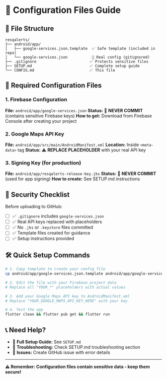 # 🔧 Configuration Files Guide

## 📁 File Structure
```
resqalerts/
├── android/app/
│   ├── google-services.json.template  ✅ Safe template (included in repo)
│   └── google-services.json           🚫 Real config (gitignored)
├── .gitignore                        ✅ Protects sensitive files
├── SETUP.md                          ✅ Complete setup guide
└── CONFIG.md                         ✅ This file
```

## 🔑 Required Configuration Files

### 1. Firebase Configuration
**File:** `android/app/google-services.json`
**Status:** 🚫 **NEVER COMMIT** (contains sensitive Firebase keys)
**How to get:** Download from Firebase Console after creating your project

### 2. Google Maps API Key  
**File:** `android/app/src/main/AndroidManifest.xml`
**Location:** Inside `<meta-data>` tag
**Status:** ⚠️ **REPLACE PLACEHOLDER** with your real API key

### 3. Signing Key (for production)
**File:** `android/app/resqalerts-release-key.jks`
**Status:** 🚫 **NEVER COMMIT** (used for app signing)
**How to create:** See SETUP.md instructions

## 🚨 Security Checklist

Before uploading to GitHub:
- [ ] ✅ `.gitignore` includes `google-services.json`
- [ ] ✅ Real API keys replaced with placeholders
- [ ] ✅ No `.jks` or `.keystore` files committed
- [ ] ✅ Template files created for guidance
- [ ] ✅ Setup instructions provided

## 🛠️ Quick Setup Commands

```bash
# 1. Copy template to create your config file
cp android/app/google-services.json.template android/app/google-services.json

# 2. Edit the file with your Firebase project data
# Replace all "YOUR_*" placeholders with actual values

# 3. Add your Google Maps API key to AndroidManifest.xml
# Replace "YOUR_GOOGLE_MAPS_API_KEY_HERE" with your key

# 4. Test the app
flutter clean && flutter pub get && flutter run
```

## 📞 Need Help?

- 📖 **Full Setup Guide:** See `SETUP.md`
- 🔧 **Troubleshooting:** Check SETUP.md troubleshooting section
- 🐛 **Issues:** Create GitHub issue with error details

---
**⚠️ Remember: Configuration files contain sensitive data - keep them secure!**
